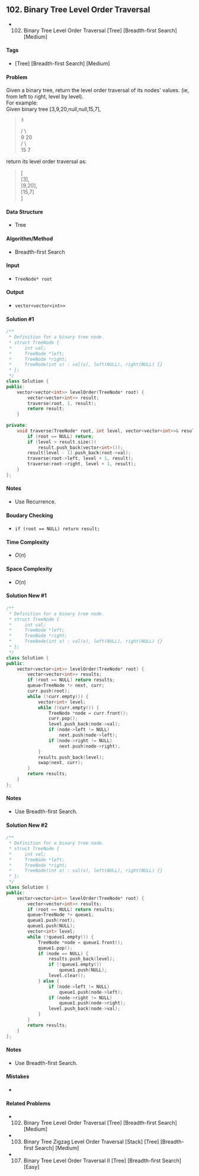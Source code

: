 ## 102. Binary Tree Level Order Traversal
- 102. Binary Tree Level Order Traversal [Tree] [Breadth-first Search] [Medium]

#### Tags
- [Tree] [Breadth-first Search] [Medium]

#### Problem
Given a binary tree, return the level order traversal of its nodes' values. (ie, from left to right, level by level).  
For example:  
Given binary tree [3,9,20,null,null,15,7],  
>     3  
>    / \  
>   9  20  
>     /  \  
>    15   7  

return its level order traversal as:
> [  
>   [3],  
>   [9,20],  
>   [15,7]  
> ]

#### Data Structure
- Tree

#### Algorithm/Method
- Breadth-first Search

#### Input
- `TreeNode* root`

#### Output
- `vector<vector<int>>`

#### Solution #1
``` C++
/**
 * Definition for a binary tree node.
 * struct TreeNode {
 *     int val;
 *     TreeNode *left;
 *     TreeNode *right;
 *     TreeNode(int x) : val(x), left(NULL), right(NULL) {}
 * };
 */
class Solution {
public:
    vector<vector<int>> levelOrder(TreeNode* root) {
        vector<vector<int>> result;
        traverse(root, 1, result);
        return result;
    }
    
private:
    void traverse(TreeNode* root, int level, vector<vector<int>>& result) {
        if (root == NULL) return;
        if (level > result.size())
            result.push_back(vector<int>());
        result[level - 1].push_back(root->val);
        traverse(root->left, level + 1, result);
        traverse(root->right, level + 1, result);
    }
};
```

#### Notes
- Use Recurrence.

#### Boudary Checking
- `if (root == NULL) return result;`

#### Time Complexity
- $O(n)$

#### Space Complexity
- $O(n)$

#### Solution New #1
``` C++
/**
 * Definition for a binary tree node.
 * struct TreeNode {
 *     int val;
 *     TreeNode *left;
 *     TreeNode *right;
 *     TreeNode(int x) : val(x), left(NULL), right(NULL) {}
 * };
 */
class Solution {
public:
    vector<vector<int>> levelOrder(TreeNode* root) {
        vector<vector<int>> results;
        if (root == NULL) return results;
        queue<TreeNode *> next, curr;
        curr.push(root);
        while (!curr.empty()) {
            vector<int> level;
            while (!curr.empty()) {
                TreeNode *node = curr.front();
                curr.pop();
                level.push_back(node->val);
                if (node->left != NULL)
                    next.push(node->left);
                if (node->right != NULL)
                    next.push(node->right);
            }
            results.push_back(level);
            swap(next, curr);
        }
        return results;
    }
};
```

#### Notes
- Use Breadth-first Search.

#### Solution New #2
``` C++
/**
 * Definition for a binary tree node.
 * struct TreeNode {
 *     int val;
 *     TreeNode *left;
 *     TreeNode *right;
 *     TreeNode(int x) : val(x), left(NULL), right(NULL) {}
 * };
 */
class Solution {
public:
    vector<vector<int>> levelOrder(TreeNode* root) {
        vector<vector<int>> results;
        if (root == NULL) return results;
        queue<TreeNode *> queue1;
        queue1.push(root);
        queue1.push(NULL);
        vector<int> level;
        while (!queue1.empty()) {
            TreeNode *node = queue1.front();
            queue1.pop();
            if (node == NULL) {
                results.push_back(level);
                if (!queue1.empty())
                    queue1.push(NULL);
                level.clear();
            } else {
                if (node->left != NULL)
                    queue1.push(node->left);
                if (node->right != NULL)
                    queue1.push(node->right);
                level.push_back(node->val);
            }
        }
        return results;
    }
};
```

#### Notes
- Use Breadth-first Search.

#### Mistakes
- 

#### Related Problems
- 102. Binary Tree Level Order Traversal [Tree] [Breadth-first Search] [Medium]
- 103. Binary Tree Zigzag Level Order Traversal [Stack] [Tree] [Breadth-first Search] [Medium]
- 107. Binary Tree Level Order Traversal II [Tree] [Breadth-first Search] [Easy]
